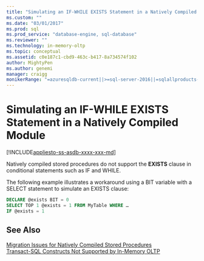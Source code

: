 ```yaml
---
title: "Simulating an IF-WHILE EXISTS Statement in a Natively Compiled Module | Microsoft Docs"
ms.custom: ""
ms.date: "03/01/2017"
ms.prod: sql
ms.prod_service: "database-engine, sql-database"
ms.reviewer: ""
ms.technology: in-memory-oltp
ms.topic: conceptual
ms.assetid: c0e187c1-cbd9-463c-b417-8a734574f102
author: MightyPen
ms.author: genemi
manager: craigg
monikerRange: "=azuresqldb-current||>=sql-server-2016||=sqlallproducts-allversions||>=sql-server-linux-2017||=azuresqldb-mi-current"
---
```

# Simulating an IF-WHILE EXISTS Statement in a Natively Compiled Module
[!INCLUDE[appliesto-ss-asdb-xxxx-xxx-md](../../includes/appliesto-ss-asdb-xxxx-xxx-md.md)]

  Natively compiled stored procedures do not support the **EXISTS** clause in conditional statements such as IF and WHILE.  
  
 The following example illustrates a workaround using a BIT variable with a SELECT statement to simulate an EXISTS clause:  
  
```sql  
DECLARE @exists BIT = 0  
SELECT TOP 1 @exists = 1 FROM MyTable WHERE …  
IF @exists = 1  
```  
  
## See Also  
 [Migration Issues for Natively Compiled Stored Procedures](../../relational-databases/in-memory-oltp/migration-issues-for-natively-compiled-stored-procedures.md)   
 [Transact-SQL Constructs Not Supported by In-Memory OLTP](../../relational-databases/in-memory-oltp/transact-sql-constructs-not-supported-by-in-memory-oltp.md)  
  
  
